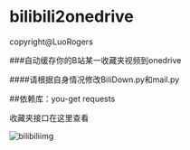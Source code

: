 # bilibili2onedrive
copyright@LuoRogers

###自动缓存你的B站某一收藏夹视频到onedrive

####请根据自身情况修改BiliDown.py和mail.py

##依赖库：you-get requests

收藏夹接口在这里查看

![bilibiliimg](https://s1.ax1x.com/2020/07/26/aC0Zp8.png)
